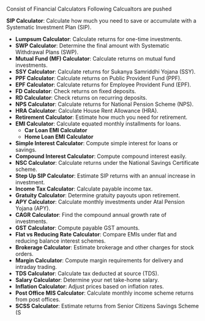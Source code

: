 Consist of Financial Calculators 
Following Calcualtors are pushed

 **SIP Calculator**: Calculate how much you need to save or accumulate with a Systematic Investment Plan (SIP).
- **Lumpsum Calculator**: Calculate returns for one-time investments.
- **SWP Calculator**: Determine the final amount with Systematic Withdrawal Plans (SWP).
- **Mutual Fund (MF) Calculator**: Calculate returns on mutual fund investments.
- **SSY Calculator**: Calculate returns for Sukanya Samriddhi Yojana (SSY).
- **PPF Calculator**: Calculate returns on Public Provident Fund (PPF).
- **EPF Calculator**: Calculate returns for Employee Provident Fund (EPF).
- **FD Calculator**: Check returns on fixed deposits.
- **RD Calculator**: Check returns on recurring deposits.
- **NPS Calculator**: Calculate returns for National Pension Scheme (NPS).
- **HRA Calculator**: Calculate House Rent Allowance (HRA).
- **Retirement Calculator**: Estimate how much you need for retirement.
- **EMI Calculator**: Calculate equated monthly installments for loans.
  - **Car Loan EMI Calculator**
  - **Home Loan EMI Calculator**
- **Simple Interest Calculator**: Compute simple interest for loans or savings.
- **Compound Interest Calculator**: Compute compound interest easily.
- **NSC Calculator**: Calculate returns under the National Savings Certificate scheme.
- **Step Up SIP Calculator**: Estimate SIP returns with an annual increase in investment.
- **Income Tax Calculator**: Calculate payable income tax.
- **Gratuity Calculator**: Determine gratuity payouts upon retirement.
- **APY Calculator**: Calculate monthly investments under Atal Pension Yojana (APY).
- **CAGR Calculator**: Find the compound annual growth rate of investments.
- **GST Calculator**: Compute payable GST amounts.
- **Flat vs Reducing Rate Calculator**: Compare EMIs under flat and reducing balance interest schemes.
- **Brokerage Calculator**: Estimate brokerage and other charges for stock orders.
- **Margin Calculator**: Compute margin requirements for delivery and intraday trading.
- **TDS Calculator**: Calculate tax deducted at source (TDS).
- **Salary Calculator**: Determine your net take-home salary.
- **Inflation Calculator**: Adjust prices based on inflation rates.
- **Post Office MIS Calculator**: Calculate monthly income scheme returns from post offices.
- **SCSS Calculator**: Estimate returns from Senior Citizens Savings Scheme (S
